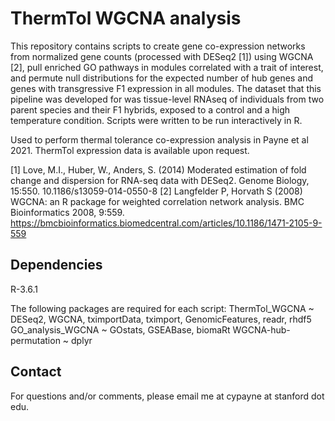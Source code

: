 # ThermTol WGCNA analysis

This repository contains scripts to create gene co-expression networks from normalized
gene counts (processed with DESeq2 [1]) using WGCNA [2], pull enriched GO pathways in
modules correlated with a trait of interest, and permute null distributions for the
expected number of hub genes and genes with transgressive F1 expression in all modules. 
The dataset that this pipeline was developed for was tissue-level RNAseq of individuals
from two parent species and their F1 hybrids, exposed to a control and a high temperature
condition. Scripts were written to be run interactively in R. 

Used to perform thermal tolerance co-expression analysis in Payne et al 2021. ThermTol
expression data is available upon request.

[1] Love, M.I., Huber, W., Anders, S. (2014) Moderated estimation of fold change and dispersion for RNA-seq data with DESeq2. Genome Biology, 15:550. 10.1186/s13059-014-0550-8
[2] Langfelder P, Horvath S (2008) WGCNA: an R package for weighted correlation network analysis. BMC Bioinformatics 2008, 9:559. https://bmcbioinformatics.biomedcentral.com/articles/10.1186/1471-2105-9-559

## Dependencies

R-3.6.1

The following packages are required for each script:
ThermTol_WGCNA        ~ DESeq2, WGCNA, tximportData, tximport, GenomicFeatures, readr, rhdf5
GO_analysis_WGCNA     ~ GOstats, GSEABase, biomaRt
WGCNA-hub-permutation ~ dplyr

## Contact

For questions and/or comments, please email me at cypayne at stanford dot edu.
